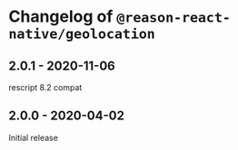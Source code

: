 # Changelog of `@reason-react-native/geolocation`

## 2.0.1 - 2020-11-06

rescript 8.2 compat

## 2.0.0 - 2020-04-02

Initial release
